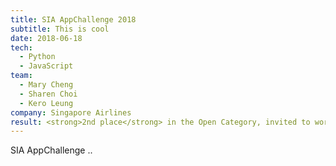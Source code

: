 ```yaml
---
title: SIA AppChallenge 2018
subtitle: This is cool
date: 2018-06-18
tech:
  - Python
  - JavaScript
team:
  - Mary Cheng
  - Sharen Choi
  - Kero Leung
company: Singapore Airlines
result: <strong>2nd place</strong> in the Open Category, invited to work towards a proof-of-concept as part of the SIA Accelerator Programme
---
```


SIA AppChallenge ..